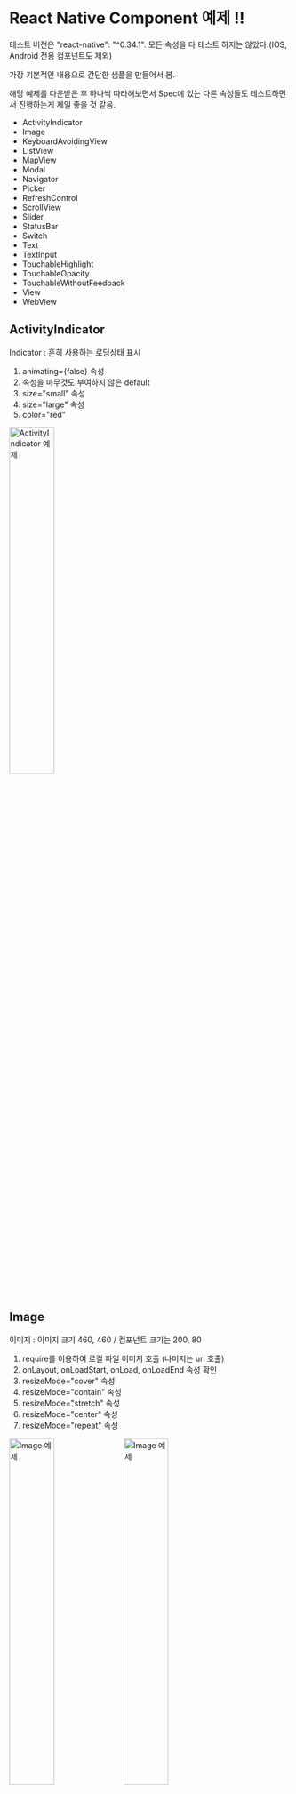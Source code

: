 # React Native Component 예제 !!

테스트 버전은 "react-native": "^0.34.1".
모든 속성을 다 테스트 하지는 않았다.(IOS, Android 전용 컴포넌트도 제외) 

가장 기본적인 내용으로 간단한 샘플을 만들어서 봄.

해당 예제를 다운받은 후 하나씩 따라해보면서 Spec에 있는 다른 속성들도 테스트하면서 진행하는게 제일 좋을 것 같음.

* ActivityIndicator
* Image
* KeyboardAvoidingView
* ListView
* MapView
* Modal
* Navigator
* Picker
* RefreshControl
* ScrollView
* Slider
* StatusBar
* Switch
* Text
* TextInput
* TouchableHighlight
* TouchableOpacity
* TouchableWithoutFeedback
* View
* WebView

## ActivityIndicator

Indicator : 흔히 사용하는 로딩상태 표시

1. animating={false} 속성
2. 속성을 마무것도 부여하지 않은 default
3. size="small" 속성
4. size="large" 속성
5. color="red"

<img src="http://wagunblog.com/wp/wp-content/uploads/2016/10/react-native-component-1-1.png" width="40%" alt="ActivityIndicator 예제" />

## Image

이미지 : 이미지 크기 460, 460 / 컴포넌트 크기는 200, 80

1. require를 이용하여 로컬 파일 이미지 호출 (나머지는 uri 호출)
2. onLayout, onLoadStart, onLoad, onLoadEnd 속성 확인
3. resizeMode="cover" 속성
4. resizeMode="contain" 속성
5. resizeMode="stretch" 속성
6. resizeMode="center" 속성
7. resizeMode="repeat" 속성

<img src="http://wagunblog.com/wp/wp-content/uploads/2016/10/react-native-component-2-1.png" width="40%" alt="Image 예제" />
<img src="http://wagunblog.com/wp/wp-content/uploads/2016/10/react-native-component-2-2.png" width="40%" alt="Image 예제" />

## KeyboardAvoidingView

입력창에 포커스가 갔을 때, 하단에 올라오는 키보드의 영역을 padding, position으로 처리할 수 있다.

일단 시뮬레이터에서 키보드를 확인 하기위하여 다음과 같은 옵션을 활성화 시킨다.

(Hardware > Keyboard > Toggle Software Keyboard 체크 후 확인)

<img src="http://wagunblog.com/wp/wp-content/uploads/2016/10/react-native-component-3-1.png" width="40%" alt="KeyboardAvoidingView 예제" />

padding 설정 후 입력창을 클릭하고 위, 아래로 ScrollView 영역을 확인해본다.
키보드 높이 만큼 KeyboardAvoidingView 영역 하단에 padding이 적용되는 것을 확인 할 수 있다.

<img src="http://wagunblog.com/wp/wp-content/uploads/2016/10/react-native-component-3-2.png" width="40%" alt="KeyboardAvoidingView 예제" />
<img src="http://wagunblog.com/wp/wp-content/uploads/2016/10/react-native-component-3-3.png" width="40%" alt="KeyboardAvoidingView 예제" />

position 설정 후 키보드의 높이 만큼, KeyboardAvoidingView가 올라가는 것을 확인 할 수 있다.
여기서 StatusBar, 위에 있는 컴포넌트 영역도 다 밀어내고 스크롤로 확인 할 수 없으며, 포커스 아웃으로 해당 영역은 재확인이 가능하다. (결국 KeyboardAvoidingView 영역의 높이값 유지)

<img src="http://wagunblog.com/wp/wp-content/uploads/2016/10/react-native-component-3-4.png" width="40%" alt="KeyboardAvoidingView 예제" />

개인적으로 ScrollView가 있는 경우 padding으로, 없는 경우 position을 활용하면 좋을 것 같다.

## ListView

목록 리스트(html의 ol, ul). ScrollView 자식으로 ListView를 쓰다보면 스크롤 터치의 이벤트 관련한 다양한 문제가 발생할 것이다. ScrollView와 구분해서 잘 사용하자.

가상의 데이터가 있다고 가정하고, 스크롤이 하단에 도착했을 때 onEndReached를 이용하여 dataSource에 concat 해서 보여주는 샘플.

rowHasChanged를 통해서 기존의 데이터와 비교해서 변경되는 내용만 다시 그려주는 flow. (5번째 데이터 삭제를 통해서 해당 flow 확인해보기.)

renderFooter는 데이터가 있는 경우 변경되는 과정에서 Indicator로 활용.

<img src="http://wagunblog.com/wp/wp-content/uploads/2016/10/react-native-component-4-1.png" width="40%" alt="ListView 예제" />

## MapView

구글 지도가 연동되어 다양한 속성이 있으니, 한번씩 따라해보자.
샘플은 showsUserLocation={true}, annotations의 longitude, latitude, title 적용.

<img src="http://wagunblog.com/wp/wp-content/uploads/2016/10/react-native-component-5-2.png" width="40%" alt="MapView 예제" />

## Modal

전체 화면을 덮는 모달. (StatusBar도 덮음.)

<img src="http://wagunblog.com/wp/wp-content/uploads/2016/10/react-native-component-6-1.png" width="40%" alt="Modal 예제" />
<img src="http://wagunblog.com/wp/wp-content/uploads/2016/10/react-native-component-6-2.png" width="40%" alt="Modal 예제" />

## Navigator

네비게이터, 흔히 router 기능을 이곳에서 함.
샘플 프로젝트의 index.js에 적용된 Navigator로 예제는 대체함.

Navigator를 그냥 사용하면 몇가지 원치 않는 기본 값들이 있고 개인적으로는 커스텀을 해서 사용한다.
(참고 : [React Native Navigator Custom](http://wagunblog.com/wp/?p=2080)

## Picker

Picker 예제 - IOS

<img src="http://wagunblog.com/wp/wp-content/uploads/2016/10/react-native-component-7-1.png" width="40%" alt="Picker 예제 - IOS" />

Picker 예제 - Android

<img src="http://wagunblog.com/wp/wp-content/uploads/2016/10/react-native-component-7-2.png" width="40%" alt="Picker 예제 - Android" />

## RefreshControl

일반적인 앱에서 화면을 새로고침하고 싶은 경우 사용.

<img src="http://wagunblog.com/wp/wp-content/uploads/2016/10/react-native-component-8-1.png" width="40%" alt="RefreshControl 예제" />

## ScrollView

웹에서는 컨텐츠가 길어지면 브라우저 스크롤이 자동으로 생성되지만 어플리케이션에서는 그렇지 않다. 스크롤이 필요한 경우 ScrollView를 적용해주면 된다.

1. contentContainerStyle과 style 해당 ScrollView 영역을 확인해본다.
2. TextInput-1에 입력창이 활성화 된 상태에서 TextInput-2를 바로 입력하기 위해서 keyboardShouldPersistTaps={true} 를 설정한다. 그렇지 않으면 키보드가 닫히고 한번 더 눌러야 입력이 가능해진다.
3. horizontal={true} 를 이용하여 스크롤 방향을 설정할 수 있다.

<img src="http://wagunblog.com/wp/wp-content/uploads/2016/10/react-native-component-9-1.png" width="40%" alt="ScrollView 예제" />

## Slider

minimumValue={1}, maximumValue={100}, step={1}, onValueChange를 이용하여 value 변경시 텍스트 변경한 예제.

<img src="http://wagunblog.com/wp/wp-content/uploads/2016/10/react-native-component-10-1.png" width="40%" alt="Slider 예제" />

## StatusBar

컨텐츠 영역 상단의 StatusBar. IOS와 Android와 상단에 간격을 가지고 있고 가지지 않는 차이가 있어서 스타일로 Platform.OS를 분기하여 처리. (더 좋은 방법이 있으면 알려주세요)
animated={true}, hidden={false}, backgroundColor="blue" // 안드로이드용, barStyle="default" // IOS용 를 적용한 예제.

<img src="http://wagunblog.com/wp/wp-content/uploads/2016/10/react-native-component-11-1.png" width="40%" alt="StatusBar 예제" />

## Switch

스위치 on, off 의 예제

<img src="http://wagunblog.com/wp/wp-content/uploads/2016/10/react-native-component-12-1.png" width="40%" alt="Switch 예제" />

## Text

1. numberOfLines 으로 라인수 설정
2.  <Text><Text>Nesting 테스트</Text></Text> 와 같은 Nesting 확인해보기.

<img src="http://wagunblog.com/wp/wp-content/uploads/2016/10/react-native-component-13-1.png" width="40%" alt="Text 예제" />

## TextInput

입력창. 다양한 속성들이 있으니 하나씩 다 살펴보면 좋을 것 같다.

1. autoCapitalize 테스트 (자동 대소문자)
2. defaultValue (초기 value 값)
3. placeholder
4. keyboardType (입력할 키보드 타입 선택) // Cross-platform 'default', 'email-address', 'numeric', 'phone-pad'
5. multiline={true} (여러줄 입력 가능)
6. secureTextEntry (HTML에서 input type="password"로 이해하면 될 듯)
7. returnKeyType (다음 버튼의 타입 선택) // Cross-platform 'done', 'go', 'next', 'search', 'send'

<img src="http://wagunblog.com/wp/wp-content/uploads/2016/10/react-native-component-15-1.png" width="40%" alt="Text 예제" />
<img src="http://wagunblog.com/wp/wp-content/uploads/2016/10/react-native-component-15-2.png" width="40%" alt="Text 예제" />

## TouchableHighlight

터치시 underlayColor를 통해 색상 변경(기본은 검은색), activeOpacity로 opacity 적용가능.

<img src="http://wagunblog.com/wp/wp-content/uploads/2016/10/react-native-component-14-1.png" width="40%" alt="TouchableHighlight 예제" />
<img src="http://wagunblog.com/wp/wp-content/uploads/2016/10/react-native-component-14-2.png" width="40%" alt="TouchableHighlight 예제" />

## TouchableOpacity

터치시 activeOpacity로 opacity 조절 (기본은 0.2)

## TouchableWithoutFeedback

매우 좋은 이유가 아니라면 사용하지 말라고 되어있음.(Do not use unless you have a very good reason.)
모든 요소는 터치시 시각적 피드백이 있어야 한다. (네이티브 느낌이 없는 웹 앱)

## View

UI를 구축하기위한 가장 기본적인 구성 요소.
flexbox, style, 약간의 터치조작, 접근성 컨트을 지원합니다.

## WebView

앱내에서 웹뷰를 띄울때.

원하는 uri를 넣었는데 다음과 같은 오류가 발생했다면...

<img src="http://wagunblog.com/wp/wp-content/uploads/2016/10/react-native-component-1.png" width="40%" alt="오류화면" />

Xcode에 Info.plist 파일 > App Transport Security Settings > Exception Domains 에 

+로 경로 추가(ex:wagunblog.com - Dictionary) > NSTemporaryExceptionAllowsInsecureHTTPLoads : true 설정

<img src="http://wagunblog.com/wp/wp-content/uploads/2016/10/react-native-component-3.png" width="40%" alt="추가완료화면" />

Xcode에서 command + shift + K, command + shift + B 재빌드 해서 다시보면 잘나옴

<img src="http://wagunblog.com/wp/wp-content/uploads/2016/10/react-native-component-2.png" width="40%" alt="결과화면" />
